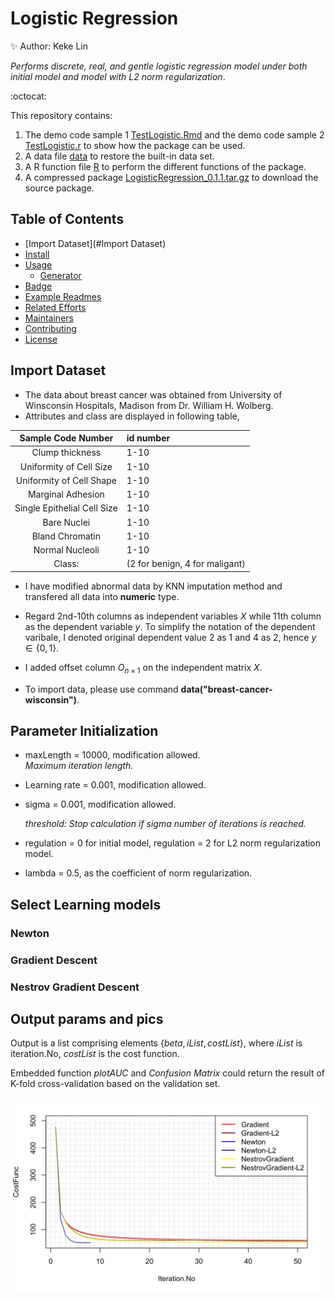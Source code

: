 # Logistic Regression

:sparkles:  Author: Keke Lin


*Performs discrete, real, and gentle logistic regression model under both initial model and model with L2 norm regularization*.

:octocat:

This repository contains:

1. The demo code sample 1 [TestLogistic.Rmd](TestLogistic.Rmd) and the demo code sample 2 [TestLogistic.r](TestLogistic.r) to show how the package can be used.
2. A data file [data](data) to restore the built-in data set.
3. A R function file [R](R) to perform the different functions of the package.
4. A compressed package [LogisticRegression_0.1.1.tar.gz](LogisticRegression_0.1.1.tar.gz) to download the source package.


## Table of Contents

- [Import Dataset](#Import Dataset)
- [Install](#install)
- [Usage](#usage)
	- [Generator](#generator)
- [Badge](#badge)
- [Example Readmes](#example-readmes)
- [Related Efforts](#related-efforts)
- [Maintainers](#maintainers)
- [Contributing](#contributing)
- [License](#license)

 ## Import Dataset

   * The data about breast cancer was obtained from University of Winsconsin Hospitals, Madison from Dr. William H. Wolberg.
   * Attributes and class are displayed in following table,
   
   |Sample Code Number | id number|
   |:-----------------:|:---------|
   |Clump thickness    | 1-10     |
   |Uniformity of Cell Size| 1-10|
   |Uniformity of Cell Shape | 1-10|
   |Marginal Adhesion | 1-10|
   |Single Epithelial Cell Size | 1-10|
   |Bare Nuclei | 1-10|
   |Bland Chromatin | 1-10|
   |Normal Nucleoli| 1-10|
   |Class:|(2 for benign, 4 for maligant)

- I have modified abnormal data by KNN imputation method and transfered all data into **numeric** type.     
      
- Regard 2nd-10th columns as independent variables $X$ while 11th column as the dependent variable $y$. To simplify the notation of the dependent varibale, I denoted original dependent value $2$ as $1$ and $4$ as $2$, hence $y\in \{0,1\}$.    

- I added offset column $O_{n\times 1}$ on the independent matrix $X$.        

- To import data, please use command **data("breast-cancer-wisconsin")**.    

## Parameter Initialization

   * maxLength = 10000, modification allowed.     
        *Maximum iteration length.*


   * Learning rate = 0.001, modification allowed.
   
   
   * sigma = 0.001,  modification allowed.            
  
        *threshold: Stop calculation if sigma number of iterations is reached.*


   * regulation = 0 for initial model, regulation = 2 for L2 norm regularization model.


   * lambda = 0.5, as the coefficient of norm regularization.

## Select Learning models

### Newton
### Gradient Descent
### Nestrov Gradient Descent
   
## Output params and pics
   
   Output is a list comprising elements $\{beta, iList, costList\}$, where $iList$ is iteration.No, $costList$ is the cost function.      

   Embedded function *plotAUC* and *Confusion Matrix* could return the result of K-fold cross-validation based on the validation set.

![Compare Plots](/000013.png)
